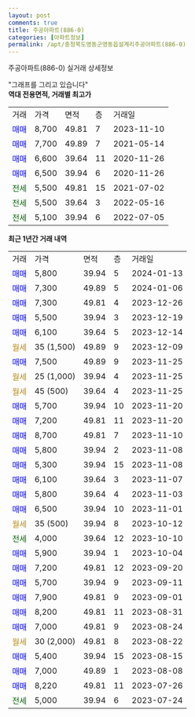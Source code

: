 ```yaml
---
layout: post
comments: true
title: 주공아파트(886-0)
categories: [아파트정보]
permalink: /apt/충청북도영동군영동읍설계리주공아파트(886-0)
---
```


주공아파트(886-0) 실거래 상세정보

<script type="text/javascript">
  google.charts.load('current', {'packages':['line', 'corechart']});
  google.charts.setOnLoadCallback(drawChart);

  function drawChart() {
    var data = new google.visualization.DataTable();
    data.addColumn('date', '거래일');
    data.addColumn('number', "매매");
    data.addColumn('number', "전세");
    data.addColumn('number', "전매");

    data.addRows([[new Date(Date.parse("2024-01-13")), 5800, null, null], [new Date(Date.parse("2024-01-06")), 7300, null, null], [new Date(Date.parse("2023-12-26")), 7300, null, null], [new Date(Date.parse("2023-12-19")), 5500, null, null], [new Date(Date.parse("2023-12-14")), 6100, null, null], [new Date(Date.parse("2023-12-09")), null, null, null], [new Date(Date.parse("2023-11-25")), 7500, null, null], [new Date(Date.parse("2023-11-25")), null, null, null], [new Date(Date.parse("2023-11-25")), null, null, null], [new Date(Date.parse("2023-11-20")), 5700, null, null], [new Date(Date.parse("2023-11-20")), 7200, null, null], [new Date(Date.parse("2023-11-10")), 8700, null, null], [new Date(Date.parse("2023-11-08")), 5800, null, null], [new Date(Date.parse("2023-11-08")), 5300, null, null], [new Date(Date.parse("2023-11-07")), 6100, null, null], [new Date(Date.parse("2023-11-03")), 5800, null, null], [new Date(Date.parse("2023-11-01")), 6500, null, null], [new Date(Date.parse("2023-10-12")), null, null, null], [new Date(Date.parse("2023-10-10")), null, 4000, null], [new Date(Date.parse("2023-10-04")), 5900, null, null], [new Date(Date.parse("2023-09-20")), 7200, null, null], [new Date(Date.parse("2023-09-11")), 5700, null, null], [new Date(Date.parse("2023-09-01")), 7900, null, null], [new Date(Date.parse("2023-08-31")), 8200, null, null], [new Date(Date.parse("2023-08-24")), 7000, null, null], [new Date(Date.parse("2023-08-22")), null, null, null], [new Date(Date.parse("2023-08-15")), 5400, null, null], [new Date(Date.parse("2023-08-08")), 7000, null, null], [new Date(Date.parse("2023-07-26")), 8220, null, null], [new Date(Date.parse("2023-07-24")), null, 5000, null]]);

    var options = {
      hAxis: {
        format: 'yyyy/MM/dd'
      },    
      lineWidth: 0,
      pointsVisible: true,    
      title: '최근 1년간 유형별 실거래가 분포',
      legend: { position: 'bottom' }
    };

    var formatter = new google.visualization.NumberFormat({pattern:'###,###'} );
    formatter.format(data, 1);
    formatter.format(data, 2);
    
    setTimeout(function() {
        var chart = new google.visualization.LineChart(document.getElementById('columnchart_material'));
        chart.draw(data, (options));
        document.getElementById('loading').style.display = 'none';
    }, 200);
  }
</script>


<div id="loading" style="z-index:20; display: block; margin-left: 0px">"그래프를 그리고 있습니다"</div>
<div id="columnchart_material" style="width: 95%; margin-left: 0px; display: block"></div>
<!-- contents start -->
<b>역대 전용면적, 거래별 최고가</b>
<table class="sortable">
    <tr>
      <td>거래</td>
      <td>가격</td>
      <td>면적</td>
      <td>층</td>
      <td>거래일</td>
    </tr>
        <tr>
          <td><a style="color: blue">매매</a></td>
          <td>8,700</td>
          <td>49.81</td>
          <td>7</td>
          <td>2023-11-10</td>
        </tr>            <tr>
          <td><a style="color: blue">매매</a></td>
          <td>7,700</td>
          <td>49.89</td>
          <td>7</td>
          <td>2021-05-14</td>
        </tr>            <tr>
          <td><a style="color: blue">매매</a></td>
          <td>6,600</td>
          <td>39.64</td>
          <td>11</td>
          <td>2020-11-26</td>
        </tr>            <tr>
          <td><a style="color: blue">매매</a></td>
          <td>6,500</td>
          <td>39.94</td>
          <td>6</td>
          <td>2020-11-26</td>
        </tr>        
        <tr>
              <td><a style="color: darkgreen">전세</a></td>
              <td>5,500</td>
              <td>49.81</td>
              <td>15</td>
              <td>2021-07-02</td>
            </tr>            <tr>
              <td><a style="color: darkgreen">전세</a></td>
              <td>5,500</td>
              <td>39.64</td>
              <td>3</td>
              <td>2022-05-16</td>
            </tr>            <tr>
              <td><a style="color: darkgreen">전세</a></td>
              <td>5,100</td>
              <td>39.94</td>
              <td>6</td>
              <td>2022-07-05</td>
            </tr>        
    
</table>

<b>최근 1년간 거래 내역</b>

<table class="sortable">
    <tr>
      <td>거래</td>
      <td>가격</td>
      <td>면적</td>
      <td>층</td>
      <td>거래일</td>
    </tr>
    <tr>
      <td><a style="color: blue">매매</a></td>
      <td>5,800</td>
      <td>39.94</td>
      <td>5</td>
      <td>2024-01-13</td>
    </tr>          <tr>
      <td><a style="color: blue">매매</a></td>
      <td>7,300</td>
      <td>49.89</td>
      <td>5</td>
      <td>2024-01-06</td>
    </tr>          <tr>
      <td><a style="color: blue">매매</a></td>
      <td>7,300</td>
      <td>49.81</td>
      <td>4</td>
      <td>2023-12-26</td>
    </tr>          <tr>
      <td><a style="color: blue">매매</a></td>
      <td>5,500</td>
      <td>39.94</td>
      <td>3</td>
      <td>2023-12-19</td>
    </tr>          <tr>
      <td><a style="color: blue">매매</a></td>
      <td>6,100</td>
      <td>39.64</td>
      <td>5</td>
      <td>2023-12-14</td>
    </tr>          <tr>
      <td><a style="color: darkgoldenrod">월세</a></td>
      <td>35 (1,500)</td>
      <td>49.89</td>
      <td>9</td>
      <td>2023-12-09</td>
    </tr>          <tr>
      <td><a style="color: blue">매매</a></td>
      <td>7,500</td>
      <td>49.89</td>
      <td>9</td>
      <td>2023-11-25</td>
    </tr>          <tr>
      <td><a style="color: darkgoldenrod">월세</a></td>
      <td>25 (1,000)</td>
      <td>39.94</td>
      <td>4</td>
      <td>2023-11-25</td>
    </tr>          <tr>
      <td><a style="color: darkgoldenrod">월세</a></td>
      <td>45 (500)</td>
      <td>39.64</td>
      <td>4</td>
      <td>2023-11-25</td>
    </tr>          <tr>
      <td><a style="color: blue">매매</a></td>
      <td>5,700</td>
      <td>39.94</td>
      <td>10</td>
      <td>2023-11-20</td>
    </tr>          <tr>
      <td><a style="color: blue">매매</a></td>
      <td>7,200</td>
      <td>49.81</td>
      <td>11</td>
      <td>2023-11-20</td>
    </tr>          <tr>
      <td><a style="color: blue">매매</a></td>
      <td>8,700</td>
      <td>49.81</td>
      <td>7</td>
      <td>2023-11-10</td>
    </tr>          <tr>
      <td><a style="color: blue">매매</a></td>
      <td>5,800</td>
      <td>39.94</td>
      <td>2</td>
      <td>2023-11-08</td>
    </tr>          <tr>
      <td><a style="color: blue">매매</a></td>
      <td>5,300</td>
      <td>39.94</td>
      <td>15</td>
      <td>2023-11-08</td>
    </tr>          <tr>
      <td><a style="color: blue">매매</a></td>
      <td>6,100</td>
      <td>39.64</td>
      <td>3</td>
      <td>2023-11-07</td>
    </tr>          <tr>
      <td><a style="color: blue">매매</a></td>
      <td>5,800</td>
      <td>39.64</td>
      <td>4</td>
      <td>2023-11-03</td>
    </tr>          <tr>
      <td><a style="color: blue">매매</a></td>
      <td>6,500</td>
      <td>39.94</td>
      <td>10</td>
      <td>2023-11-01</td>
    </tr>          <tr>
      <td><a style="color: darkgoldenrod">월세</a></td>
      <td>35 (500)</td>
      <td>39.94</td>
      <td>8</td>
      <td>2023-10-12</td>
    </tr>          <tr>
      <td><a style="color: darkgreen">전세</a></td>
      <td>4,000</td>
      <td>39.64</td>
      <td>12</td>
      <td>2023-10-10</td>
    </tr>          <tr>
      <td><a style="color: blue">매매</a></td>
      <td>5,900</td>
      <td>39.94</td>
      <td>1</td>
      <td>2023-10-04</td>
    </tr>          <tr>
      <td><a style="color: blue">매매</a></td>
      <td>7,200</td>
      <td>49.81</td>
      <td>12</td>
      <td>2023-09-20</td>
    </tr>          <tr>
      <td><a style="color: blue">매매</a></td>
      <td>5,700</td>
      <td>39.94</td>
      <td>9</td>
      <td>2023-09-11</td>
    </tr>          <tr>
      <td><a style="color: blue">매매</a></td>
      <td>7,900</td>
      <td>49.81</td>
      <td>9</td>
      <td>2023-09-01</td>
    </tr>          <tr>
      <td><a style="color: blue">매매</a></td>
      <td>8,200</td>
      <td>49.81</td>
      <td>11</td>
      <td>2023-08-31</td>
    </tr>          <tr>
      <td><a style="color: blue">매매</a></td>
      <td>7,000</td>
      <td>49.81</td>
      <td>9</td>
      <td>2023-08-24</td>
    </tr>          <tr>
      <td><a style="color: darkgoldenrod">월세</a></td>
      <td>30 (2,000)</td>
      <td>49.81</td>
      <td>8</td>
      <td>2023-08-22</td>
    </tr>          <tr>
      <td><a style="color: blue">매매</a></td>
      <td>5,400</td>
      <td>39.94</td>
      <td>15</td>
      <td>2023-08-15</td>
    </tr>          <tr>
      <td><a style="color: blue">매매</a></td>
      <td>7,000</td>
      <td>49.89</td>
      <td>1</td>
      <td>2023-08-08</td>
    </tr>          <tr>
      <td><a style="color: blue">매매</a></td>
      <td>8,220</td>
      <td>49.81</td>
      <td>11</td>
      <td>2023-07-26</td>
    </tr>          <tr>
      <td><a style="color: darkgreen">전세</a></td>
      <td>5,000</td>
      <td>39.94</td>
      <td>6</td>
      <td>2023-07-24</td>
    </tr>      </table>
<!-- contents end -->    

